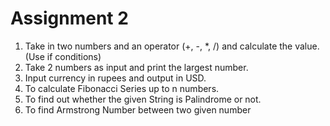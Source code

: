 # Assignment 2

1. Take in two numbers and an operator (+, -, *, /) and calculate the value. (Use if conditions)    
2.  Take 2 numbers as input and print the largest number.  
3. Input currency in rupees and output in USD.  
4. To calculate Fibonacci Series up to n numbers.  
5. To find out whether the given String is Palindrome or not.  
6. To find Armstrong Number between two given number